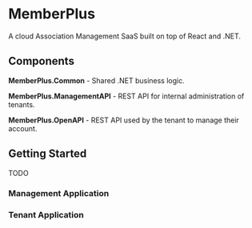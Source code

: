 # MemberPlus

A cloud Association Management SaaS built on top of React and .NET.

## Components

**MemberPlus.Common** - Shared .NET business logic.

**MemberPlus.ManagementAPI** - REST API for internal administration of tenants.

**MemberPlus.OpenAPI** - REST API used by the tenant to manage their account.

## Getting Started

TODO

### Management Application

### Tenant Application